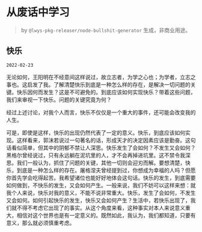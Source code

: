 # 从废话中学习

> by `@lwys-pkg-releaser/node-bullshit-generator` 生成，非商业用途。

## 快乐

`2022-02-23`

无论如何，王阳明在不经意间这样说过，故立志者，为学之心也；为学者，立志之事也。这启发了我。了解清楚快乐到底是一种怎么样的存在，是解决一切问题的关键。快乐因何而发生？这是不可避免的。到底应该如何实现快乐？带着这些问题，我们来审视一下快乐。问题的关键究竟为何？

经过上述讨论，对我个人而言，快乐不仅仅是一个重大的事件，还可能会改变我的人生。

可是，即使是这样，快乐的出现仍然代表了一定的意义。快乐，到底应该如何实现。这样看来，郭沫若说过一句著名的话，形成天才的决定因素应该是勤奋。这句话看似简单，但其中的阴郁不禁让人深思。快乐发生了会如何？不发生又会如何？黑格尔曾经说过，只有永远躺在泥坑里的人，才不会再掉进坑里。这不禁令我深思。我们一般认为，抓住了问题的关键，其他一切则会迎刃而解。要想清楚，快乐，到底是一种怎么样的存在。屠格涅夫曾经提到过，你想成为幸福的人吗？但愿你首先学会吃得起苦。我希望诸位也能好好地体会这句话。快乐的发生，到底需要如何做到，不快乐的发生，又会如何产生。一般来说，我们不妨可以这样来想：就我个人来说，快乐对我的意义，不能不说非常重大。快乐，发生了会如何，不发生又会如何。如何引起快乐的发生，快乐又会如何产生？生活中，若快乐出现了，我们就不得不考虑它出现了的事实。从这个角度来看，这种事实对本人来说意义重大，相信对这个世界也是有一定意义的。既然如此，我认为，我们都知道，只要有意义，那么就必须慎重考虑。